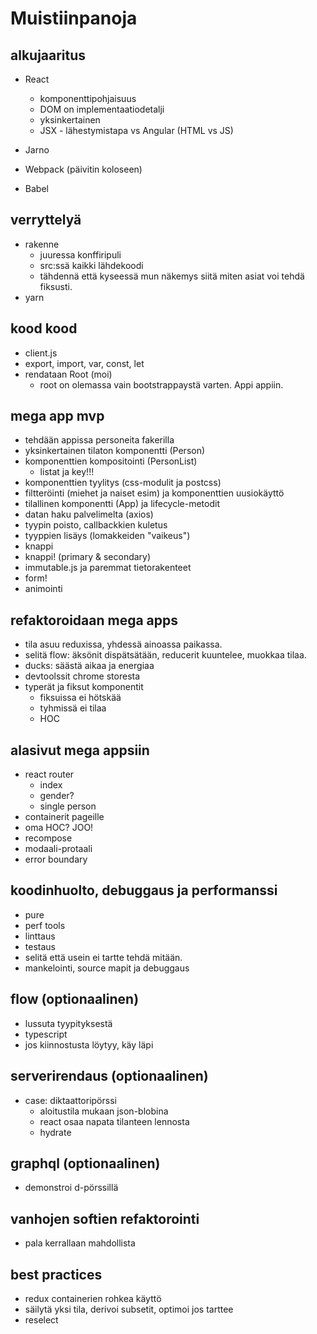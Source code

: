 # Muistiinpanoja

## alkujaaritus

- React

  - komponenttipohjaisuus
  - DOM on implementaatiodetalji
  - yksinkertainen
  - JSX - lähestymistapa vs Angular (HTML vs JS)

- Jarno
- Webpack (päivitin koloseen)
- Babel

## verryttelyä

- rakenne
  - juuressa konffiripuli
  - src:ssä kaikki lähdekoodi
  - tähdennä että kyseessä mun näkemys siitä miten asiat voi tehdä fiksusti.
- yarn

## kood kood

- client.js
- export, import, var, const, let
- rendataan Root (moi)
  - root on olemassa vain bootstrappaystä varten. Appi appiin.

## mega app mvp

- tehdään appissa personeita fakerilla
- yksinkertainen tilaton komponentti (Person)
- komponenttien kompositointi (PersonList)
  - listat ja key!!!
- komponenttien tyylitys (css-modulit ja postcss)
- filtteröinti (miehet ja naiset esim) ja komponenttien uusiokäyttö
- tilallinen komponentti (App) ja lifecycle-metodit
- datan haku palvelimelta (axios)
- tyypin poisto, callbackkien kuletus
- tyyppien lisäys (lomakkeiden "vaikeus")
- knappi
- knappi! (primary & secondary)
- immutable.js ja paremmat tietorakenteet
- form!
- animointi

## refaktoroidaan mega apps

- tila asuu reduxissa, yhdessä ainoassa paikassa.
- selitä flow: äksönit dispätsätään, reducerit kuuntelee, muokkaa tilaa.
- ducks: säästä aikaa ja energiaa
- devtoolssit chrome storesta
- typerät ja fiksut komponentit
  - fiksuissa ei hötskää
  - tyhmissä ei tilaa
  - HOC

## alasivut mega appsiin

- react router
  - index
  - gender?
  - single person
- containerit pageille
- oma HOC? JOO!
- recompose
- modaali-protaali
- error boundary

## koodinhuolto, debuggaus ja performanssi

- pure
- perf tools
- linttaus
- testaus
- selitä että usein ei tartte tehdä mitään.
- mankelointi, source mapit ja debuggaus

## flow (optionaalinen)

- lussuta tyypityksestä
- typescript
- jos kiinnostusta löytyy, käy läpi

## serverirendaus (optionaalinen)

- case: diktaattoripörssi
  - aloitustila mukaan json-blobina
  - react osaa napata tilanteen lennosta
  - hydrate

## graphql (optionaalinen)

- demonstroi d-pörssillä

## vanhojen softien refaktorointi

- pala kerrallaan mahdollista

## best practices

- redux containerien rohkea käyttö
- säilytä yksi tila, derivoi subsetit, optimoi jos tarttee
- reselect
